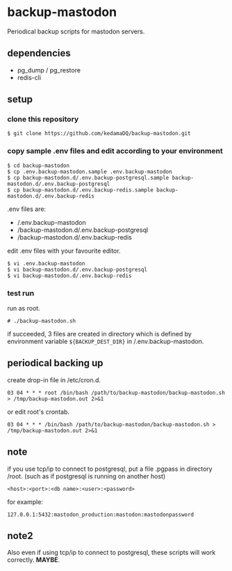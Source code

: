 # backup-mastodon
Periodical backup scripts for mastodon servers.

## dependencies

- pg_dump / pg_restore
- redis-cli

## setup

### clone this repository

```
$ git clone https://github.com/kedamaDQ/backup-mastodon.git
```

### copy sample .env files and edit according to your environment

```
$ cd backup-mastodon
$ cp .env.backup-mastodon.sample .env.backup-mastodon
$ cp backup-mastodon.d/.env.backup-postgresql.sample backup-mastodon.d/.env.backup-postgresql
$ cp backup-mastodon.d/.env.backup-redis.sample backup-mastodon.d/.env.backup-redis
```

.env files are:

- /.env.backup-mastodon
- /backup-mastodon.d/.env.backup-postgresql
- /backup-mastodon.d/.env.backup-redis

edit .env files with your favourite editor.

```
$ vi .env.backup-mastodon
$ vi backup-mastodon.d/.env.backup-postgresql
$ vi backup-mastodon.d/.env.backup-redis
```

### test run

run as root.

```
# ./backup-mastodon.sh
```

if succeeded, 3 files are created in directory which is defined by environment variable `${BACKUP_DEST_DIR}` in /.env.backup-mastodon.

## periodical backing up

create drop-in file in /etc/cron.d.

```
03 04 * * * root /bin/bash /path/to/backup-mastodon/backup-mastodon.sh > /tmp/backup-mastodon.out 2>&1
```

or edit root's crontab.

```
03 04 * * * /bin/bash /path/to/backup-mastodon/backup-mastodon.sh > /tmp/backup-mastodon.out 2>&1
```

## note
if you use tcp/ip to connect to postgresql, put a file .pgpass in directory /root. (such as if postgresql is running on another host)

```
<host>:<port>:<db name>:<user>:<password>
```

for example:

```
127.0.0.1:5432:mastodon_production:mastodon:mastodonpassword
```

## note2
Also even if using tcp/ip to connect to postgresql, these scripts will work correctly. __MAYBE__.
